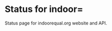 # Status for indoor=

Status page for indoorequal.org website and API.

<!--start: status pages-->
<!--end: status pages-->
